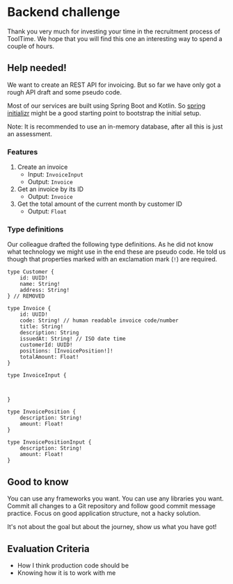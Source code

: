 # Backend challenge

Thank you very much for investing your time in the recruitment process of ToolTime. We hope that you will find this one
an interesting way to spend a couple of hours.

## Help needed!

We want to create an REST API for invoicing. But so far we have only got a rough API draft and some pseudo code.

Most of our services are built using Spring Boot and Kotlin. So [spring initializr](https://start.spring.io/) might be a
good starting point to bootstrap the initial setup.

Note: It is recommended to use an in-memory database, after all this is just an assessment.

### Features

1. Create an invoice
    - Input: `InvoiceInput`
    - Output: `Invoice`
2. Get an invoice by its ID
    - Output: `Invoice`
3. Get the total amount of the current month by customer ID
    - Output: `Float`

### Type definitions

Our colleague drafted the following type definitions. As he did not know what technology we might use in the end these
are pseudo code. He told us though that properties marked with an exclamation mark (`!`) are required.

```
type Customer {
    id: UUID!
    name: String!
    address: String!
} // REMOVED

type Invoice {
    id: UUID!
    code: String! // human readable invoice code/number
    title: String!
    description: String
    issuedAt: String! // ISO date time
    customerId: UUID!
    positions: [InvoicePosition!]!
    totalAmount: Float!
}

type InvoiceInput {
    
    
    
}

type InvoicePosition {
    description: String!
    amount: Float!
}

type InvoicePositionInput {
    description: String!
    amount: Float!
}
```

## Good to know

You can use any frameworks you want. You can use any libraries you want. Commit all changes to a Git repository and
follow good commit message practice. Focus on good application structure, not a hacky solution.

It's not about the goal but about the journey, show us what you have got!


## Evaluation Criteria
- How I think production code should be
- Knowing how it is to work with me

